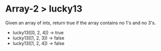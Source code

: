 # Array-2 > lucky13

Given an array of ints, return true if the array contains no 1's and no 3's.

- lucky13([0, 2, 4]) → true
- lucky13([1, 2, 3]) → false
- lucky13([1, 2, 4]) → false